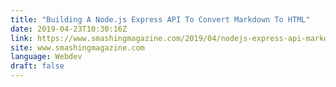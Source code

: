 ```yaml
---
title: "Building A Node.js Express API To Convert Markdown To HTML"
date: 2019-04-23T10:30:16Z
link: https://www.smashingmagazine.com/2019/04/nodejs-express-api-markdown-html/
site: www.smashingmagazine.com
language: Webdev
draft: false
---
```

